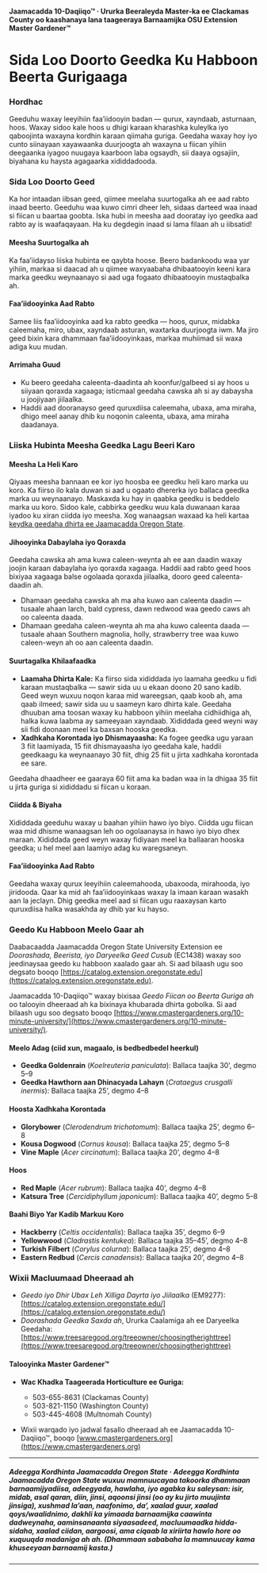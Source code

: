 #### Jaamacadda 10-Daqiiqo™ · Ururka Beeraleyda Master-ka ee Clackamas County oo kaashanaya lana taageeraya Barnaamijka OSU Extension Master Gardener™

# Sida Loo Doorto Geedka Ku Habboon Beerta Gurigaaga

### Hordhac

Geeduhu waxay leeyihiin faa’iidooyin badan — qurux, xayndaab, asturnaan, hoos. Waxay sidoo kale hoos u dhigi karaan kharashka kuleylka iyo qaboojinta waxayna kordhin karaan qiimaha guriga. Geedaha waxay hoy iyo cunto siinayaan xayawaanka duurjoogta ah waxayna u fiican yihiin deegaanka iyagoo nuugaya kaarboon laba ogsaydh, sii daaya ogsajiin, biyahana ku haysta agagaarka xididdadooda.

### Sida Loo Doorto Geed

Ka hor intaadan iibsan geed, qiimee meelaha suurtogalka ah ee aad rabto inaad beerto. Geeduhu waa kuwo cimri dheer leh, sidaas darteed waa inaad si fiican u baartaa goobta. Iska hubi in meesha aad dooratay iyo geedka aad rabto ay is waafaqayaan. Ha ku degdegin inaad si lama filaan ah u iibsatid!

#### Meesha Suurtogalka ah

Ka faa’iidayso liiska hubinta ee qaybta hoose. Beero badankoodu waa yar yihiin, markaa si daacad ah u qiimee waxyaabaha dhibaatooyin keeni kara marka geedku weynaanayo si aad uga fogaato dhibaatooyin mustaqbalka ah.

#### Faa’iidooyinka Aad Rabto

Samee liis faa’iidooyinka aad ka rabto geedka — hoos, qurux, midabka caleemaha, miro, ubax, xayndaab asturan, waxtarka duurjoogta iwm. Ma jiro geed bixin kara dhammaan faa’iidooyinkaas, markaa muhiimad sii waxa adiga kuu mudan.

#### Arrimaha Guud

- Ku beero geedaha caleenta-daadinta ah koonfur/galbeed si ay hoos u siiyaan qoraxda xagaaga; isticmaal geedaha cawska ah si ay dabaysha u joojiyaan jiilaalka.
- Haddii aad dooranayso geed quruxdiisa caleemaha, ubaxa, ama miraha, dhigo meel aanay dhib ku noqonin caleenta, ubaxa, ama miraha daadanaya.

### Liiska Hubinta Meesha Geedka Lagu Beeri Karo

#### Meesha La Heli Karo

Qiyaas meesha bannaan ee kor iyo hoosba ee geedku heli karo marka uu koro. Ka fiirso ilo kala duwan si aad u ogaato dhererka iyo ballaca geedka marka uu weynaanayo. Maskaxda ku hay in qaabka geedku is beddelo marka uu koro. Sidoo kale, cabbirka geedku wuu kala duwanaan karaa iyadoo ku xiran ciidda iyo meesha. Xog wanaagsan waxaad ka heli kartaa [keydka geedaha dhirta ee Jaamacadda Oregon State](https://landscapeplants.oregonstate.edu/).

#### Jihooyinka Dabaylaha iyo Qoraxda

Geedaha cawska ah ama kuwa caleen-weynta ah ee aan daadin waxay joojin karaan dabaylaha iyo qoraxda xagaaga. Haddii aad rabto geed hoos bixiyaa xagaaga balse ogolaada qoraxda jiilaalka, dooro geed caleenta-daadin ah.

- Dhamaan geedaha cawska ah ma aha kuwo aan caleenta daadin — tusaale ahaan larch, bald cypress, dawn redwood waa geedo caws ah oo caleenta daada.
- Dhamaan geedaha caleen-weynta ah ma aha kuwo caleenta daada — tusaale ahaan Southern magnolia, holly, strawberry tree waa kuwo caleen-weyn ah oo aan caleenta daadin.

#### Suurtagalka Khilaafaadka

- **Laamaha Dhirta Kale:** Ka fiirso sida xididdada iyo laamaha geedku u fidi karaan mustaqbalka — sawir sida uu u ekaan doono 20 sano kadib. Geed weyn wuxuu noqon karaa mid wareegsan, qaab koob ah, ama qaab ilmeed; sawir sida uu u saameyn karo dhirta kale. Geedaha dhuuban ama toosan waxay ku habboon yihiin meelaha cidhiidhiga ah, halka kuwa laabma ay sameeyaan xayndaab. Xididdada geed weyni way sii fidi doonaan meel ka baxsan hooska geedka.
- **Xadhkaha Korontada iyo Dhismayaasha:** Ka fogee geedka ugu yaraan 3 fiit laamiyada, 15 fiit dhismayaasha iyo geedaha kale, haddii geedkaagu ka weynaanayo 30 fiit, dhig 25 fiit u jirta xadhkaha korontada ee sare.

Geedaha dhaadheer ee gaaraya 60 fiit ama ka badan waa in la dhigaa 35 fiit u jirta guriga si xididdadu si fiican u koraan.

#### Ciidda & Biyaha

Xididdada geeduhu waxay u baahan yihiin hawo iyo biyo. Ciidda ugu fiican waa mid dhisme wanaagsan leh oo ogolaanaysa in hawo iyo biyo dhex maraan. Xididdada geed weyn waxay fidiyaan meel ka ballaaran hooska geedka; u hel meel aan laamiyo adag ku waregsaneyn.

#### Faa’iidooyinka Aad Rabto

Geedaha waxay qurux leeyihiin caleemahooda, ubaxooda, mirahooda, iyo jiridooda. Qaar ka mid ah faa’iidooyinkaas waxay la imaan karaan wasakh aan la jeclayn. Dhig geedka meel aad si fiican ugu raaxaysan karto quruxdiisa halka wasakhda ay dhib yar ku hayso.

### Geedo Ku Habboon Meelo Gaar ah

Daabacaadda Jaamacadda Oregon State University Extension ee *Doorashada, Beerista, iyo Daryeelka Geed Cusub* (EC1438) waxay soo jeedinaysaa geedo ku habboon xaalado gaar ah. Si aad bilaash ugu soo degsato booqo [https://catalog.extension.oregonstate.edu](https://catalog.extension.oregonstate.edu).

Jaamacadda 10-Daqiiqo™ waxay bixisaa *Geedo Fiican oo Beerta Guriga ah* oo talooyin dheeraad ah ka bixinaya khubarada dhirta gobolka. Si aad bilaash ugu soo degsato booqo [https://www.cmastergardeners.org/10-minute-university/](https://www.cmastergardeners.org/10-minute-university/).

#### Meelo Adag (ciid xun, magaalo, is bedbedbedel heerkul)

- **Geedka Goldenrain** (*Koelreuteria paniculata*): Ballaca taajka 30’, degmo 5–9
- **Geedka Hawthorn aan Dhinacyada Lahayn** (*Crataegus crusgalli inermis*): Ballaca taajka 25’, degmo 4–8

#### Hoosta Xadhkaha Korontada

- **Glorybower** (*Clerodendrum trichotomum*): Ballaca taajka 25’, degmo 6–8
- **Kousa Dogwood** (*Cornus kousa*): Ballaca taajka 25’, degmo 5–8
- **Vine Maple** (*Acer circinatum*): Ballaca taajka 20’, degmo 4–8

#### Hoos

- **Red Maple** (*Acer rubrum*): Ballaca taajka 40’, degmo 4–8
- **Katsura Tree** (*Cercidiphyllum japonicum*): Ballaca taajka 40’, degmo 5–8

#### Baahi Biyo Yar Kadib Markuu Koro

- **Hackberry** (*Celtis occidentalis*): Ballaca taajka 35’, degmo 6–9
- **Yellowwood** (*Cladrastis kentukea*): Ballaca taajka 35–45’, degmo 4–8
- **Turkish Filbert** (*Corylus colurna*): Ballaca taajka 25’, degmo 4–8
- **Eastern Redbud** (*Cercis canadensis*): Ballaca taajka 20’, degmo 4–8

### Wixii Macluumaad Dheeraad ah

- *Geedo iyo Dhir Ubax Leh Xilliga Dayrta iyo Jiilaalka* (EM9277): [https://catalog.extension.oregonstate.edu/](https://catalog.extension.oregonstate.edu/)
- *Doorashada Geedka Saxda ah*, Ururka Caalamiga ah ee Daryeelka Geedaha: [https://www.treesaregood.org/treeowner/choosingtherighttree](https://www.treesaregood.org/treeowner/choosingtherighttree)

#### Talooyinka Master Gardener™

- **Wac Khadka Taageerada Horticulture ee Guriga:**
  - 503-655-8631 (Clackamas County)
  - 503-821-1150 (Washington County)
  - 503-445-4608 (Multnomah County)

- Wixii warqado iyo jadwal fasallo dheeraad ah ee Jaamacadda 10-Daqiiqo™, booqo [www.cmastergardeners.org](https://www.cmastergardeners.org)

---

##### Adeegga Kordhinta Jaamacadda Oregon State · Adeegga Kordhinta Jaamacadda Oregon State wuxuu mamnuucayaa takoorka dhammaan barnaamijyadiisa, adeegyada, hawlaha, iyo agabka ku saleysan: isir, midab, asal qaran, diin, jinsi, aqoonsi jinsi (oo ay ku jirto muujinta jinsiga), xushmad la’aan, naafonimo, da’, xaalad guur, xaalad qoys/waalidnimo, dakhli ka yimaada barnaamijka caawinta dadweynaha, aaminsanaanta siyaasadeed, macluumaadka hidda-sidaha, xaalad ciidan, aargoosi, ama ciqaab la xiriirta hawlo hore oo xuquuqda madaniga ah ah. (Dhammaan sababaha la mamnuucay kama khuseeyaan barnaamij kasta.)
---